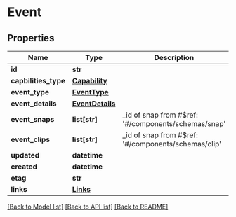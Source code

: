 # Event

## Properties
Name | Type | Description | Notes
------------ | ------------- | ------------- | -------------
**id** | **str** |  | [optional] 
**capbilities_type** | [**Capability**](Capability.md) |  | [optional] 
**event_type** | [**EventType**](EventType.md) |  | 
**event_details** | [**EventDetails**](EventDetails.md) |  | [optional] 
**event_snaps** | **list[str]** | _id of snap from #$ref: &#39;#/components/schemas/snap&#39; | [optional] 
**event_clips** | **list[str]** | _id of snap from #$ref: &#39;#/components/schemas/clip&#39; | [optional] 
**updated** | **datetime** |  | [optional] 
**created** | **datetime** |  | [optional] 
**etag** | **str** |  | [optional] 
**links** | [**Links**](Links.md) |  | [optional] 

[[Back to Model list]](../README.md#documentation-for-models) [[Back to API list]](../README.md#documentation-for-api-endpoints) [[Back to README]](../README.md)


